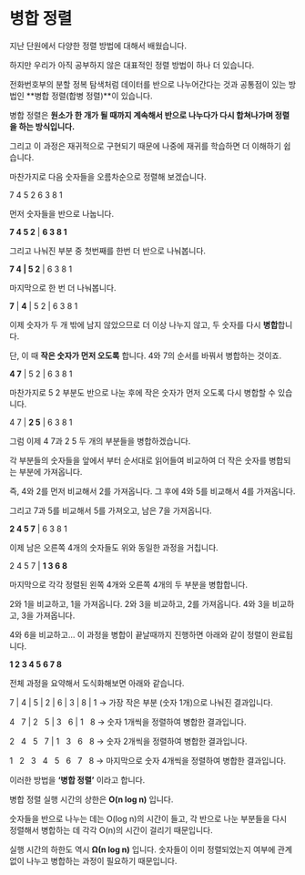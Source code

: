 # **병합 정렬**

지난 단원에서 다양한 정렬 방법에 대해서 배웠습니다.

하지만 우리가 아직 공부하지 않은 대표적인 정렬 방법이 하나 더 있습니다.

전화번호부의 분할 정복 탐색처럼 데이터를 반으로 나누어간다는 것과 공통점이 있는 방법인 **병합 정렬(합병 정렬)**이 있습니다.

병합 정렬은 **원소가 한 개가 될 때까지 계속해서 반으로 나누다가 다시 합쳐나가며 정렬을 하는 방식입니다.**

그리고 이 과정은 재귀적으로 구현되기 때문에 나중에 재귀를 학습하면 더 이해하기 쉽습니다.

마찬가지로 다음 숫자들을 오름차순으로 정렬해 보겠습니다.

7 4 5 2 6 3 8 1

먼저 숫자들을 반으로 나눕니다.

**7 4 5 2** | **6 3 8 1**

그리고 나눠진 부분 중 첫번째를 한번 더 반으로 나눠봅니다.

**7 4 | 5 2** | 6 3 8 1

마지막으로 한 번 더 나눠봅니다.

**7** | **4** | 5 2 | 6 3 8 1

이제 숫자가 두 개 밖에 남지 않았으므로 더 이상 나누지 않고, 두 숫자를 다시 **병합**합니다.

단, 이 때 **작은 숫자가 먼저 오도록** 합니다. 4와 7의 순서를 바꿔서 병합하는 것이죠.

**4 7** | 5 2 | 6 3 8 1

마찬가지로 5 2 부분도 반으로 나눈 후에 작은 숫자가 먼저 오도록 다시 병합할 수 있습니다.

4 7 | **2 5** | 6 3 8 1

그럼 이제 4 7과 2 5 두 개의 부분들을 병합하겠습니다.

각 부분들의 숫자들을 앞에서 부터 순서대로 읽어들여 비교하여 더 작은 숫자를 병합되는 부분에 가져옵니다.

즉, 4와 2를 먼저 비교해서 2를 가져옵니다. 그 후에 4와 5를 비교해서 4를 가져옵니다.

그리고 7과 5를 비교해서 5를 가져오고, 남은 7을 가져옵니다.

**2 4 5 7** | 6 3 8 1

이제 남은 오른쪽 4개의 숫자들도 위와 동일한 과정을 거칩니다.

2 4 5 7 | **1 3 6 8**

마지막으로 각각 정렬된 왼쪽 4개와 오른쪽 4개의 두 부분을 병합합니다.

2와 1을 비교하고, 1을 가져옵니다. 2와 3을 비교하고, 2를 가져옵니다. 4와 3을 비교하고, 3을 가져옵니다.

4와 6을 비교하고… 이 과정을 병합이 끝날때까지 진행하면 아래와 같이 정렬이 완료됩니다.

**1 2 3 4 5 6 7 8**

전체 과정을 요약해서 도식화해보면 아래와 같습니다.

7 | 4 | 5 | 2 | 6 | 3 | 8 | 1 → 가장 작은 부분 (숫자 1개)으로 나눠진 결과입니다.

4   7 | 2   5 | 3   6 | 1   8 → 숫자 1개씩을 정렬하여 병합한 결과입니다.

2   4   5   7 | 1   3   6   8 → 숫자 2개씩을 정렬하여 병합한 결과입니다.

1   2   3   4   5   6   7   8 → 마지막으로 숫자 4개씩을 정렬하여 병합한 결과입니다.

이러한 방법을 **‘병합 정렬’** 이라고 합니다.

병합 정렬 실행 시간의 상한은 **O(n log n)** 입니다.

숫자들을 반으로 나누는 데는 O(log n)의 시간이 들고, 각 반으로 나눈 부분들을 다시 정렬해서 병합하는 데 각각 O(n)의 시간이 걸리기 때문입니다.

실행 시간의 하한도 역시 **Ω(n log n)** 입니다. 숫자들이 이미 정렬되었는지 여부에 관계 없이 나누고 병합하는 과정이 필요하기 때문입니다.
